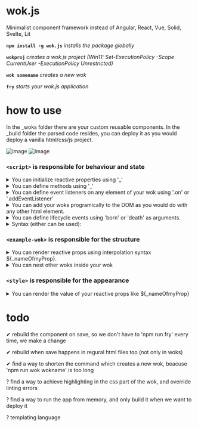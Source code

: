 # wok.js                                   
Minimalist component framework instead of Angular, React, Vue, Solid, Svelte, Lit 


**`npm install -g wok.js`** _installs the package globally_

**`wokproj`** _creates a wok.js project (Win11: Set-ExecutionPolicy -Scope CurrentUser -ExecutionPolicy Unrestricted)_

**`wok somename`** _creates a new wok_

**`fry`** _starts your wok.js application_

# how to use
In the _woks folder there are your custom reusable components.
In the _build folder the parsed code resides, you can deploy it as you would deploy a vanilla html/css/js project.

![image](https://user-images.githubusercontent.com/89163562/236686733-bb5e3cc8-7829-4abd-928a-b57063d98d2f.png)
![image](https://user-images.githubusercontent.com/89163562/236688732-ff88575b-4a34-4b99-8038-32776552075d.png)


### `<script>` is responsible for behaviour and state
  <details>
  <summary>You can initialize reactive properties using '_'</summary>
  
  ```html
  <script>
    let _x;
    let _y = 10 * _x;
    let _title;
  </script>
  ```
  
  and then modify them dynamically in index.html
  ![image](https://user-images.githubusercontent.com/89163562/233831801-21ded63d-2370-4958-a8fa-687e9691749a.png)
  
  or via code.
  ![image](https://user-images.githubusercontent.com/89163562/233832745-658925c1-6e51-4ac4-8372-4ee996a6de43.png) 
  </details>



  <details>
  <summary>You can define methods using '_'</summary> 
  
  ![image](https://user-images.githubusercontent.com/89163562/233833017-4d95976d-a8a3-4722-85ae-da3f0abf6e8d.png)

  and then invoke them using dot notation.
  ![image](https://user-images.githubusercontent.com/89163562/233831666-3edfca1a-57e5-4f4f-9c02-63936cd1eb26.png)
  </details>
  


  <details>
  <summary>You can define event listeners on any element of your wok using '.on' or '.addEventListener'</summary>
  
  ```js
  // on the wok itself
  this.on("click", () => {    // or select("example-wok).on
    console.log("wok was clicked! (defined inside wok)");
  });

  // on elements inside the wok
  select("h1").on("click", () => {
    console.log("h1 was clicked! (defined inside wok)");
  });
  ``` 
  </details>
    
    
    
  <details>
  <summary>You can add your woks programically to the DOM as you would do with any other html element.</summary>

  ```js
  const w = createElement('example-wok');   // or document.createElement('example-wok');
  select('body').appendChild(w);            // or document.body.appendChild(w);
  
  select('example-wok').remove();           // or w.remove();
  ``` 
  </details>
  
  
  
  <details>
  <summary>You can define lifecycle events using 'born' or 'death' as arguments.</summary>
  
  ```js
  select("example-wok").on("born", () => {
    console.log("wok was born!");
    _greet();
  });

  select("example-wok").on("death", () => {
    console.log("wok died!");
  });
  ``` 
  </details>



  <details>
  <summary>Syntax (either can be used):</summary>
  
  ```
  .on           --> .addEventListener

  .off          --> .removeEventListener

  select        --> document.querySelector

  selectAll     --> document.querySelectorAll
  
  createElement --> document.createElement
  ```
  </details>  
  
  
  
### `<example-wok>` is responsible for the structure

  <details>
  <summary>You can render reactive props using interpolation syntax ${_nameOfmyProp}.</summary>
  
  ```html
  <example-wok>
    <lu>
      <li>${_x}</li>
      <li>${_y}</li>
      <li>${_x / _y}</li>
    </lu>
  </example-wok>
```
  </details>

    
    
  <details>
  <summary>You can nest other woks inside your wok</summary>
  
  ```html
  <example-wok>
    <nested-wok title=${_myTitle}></nested-wok>
  </example-wok>
```
  </details>
  
    
    
### `<style>` is responsible for the appearance
    
  <details>
  <summary>You can render the value of your reactive props like ${_nameOfmyProp}</summary>
  </details>

# todo
✔ rebuild the component on save, so we don't have to 'npm run fry' every time, we make a change 

✔ rebuild when save happens in regural html files too (not only in woks) 

✔ find a way to shorten the command which creates a new wok, beacuse 'npm run wok wokname' is too long 

? find a way to achieve highlighting in the css part of the wok, and override linting errors

? find a way to run the app from memory, and only build it when we want to deploy it

? templating language
